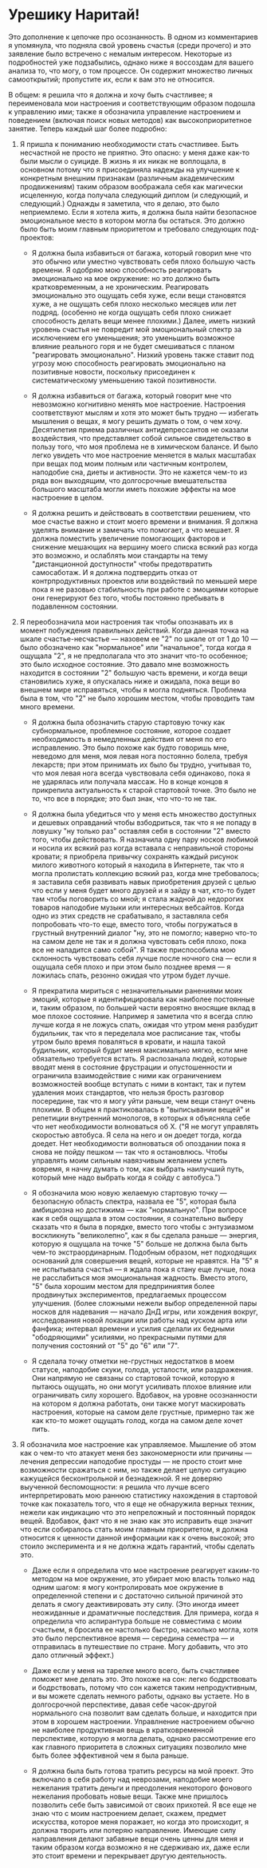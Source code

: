 # Урешику Наритай!
Это дополнение к цепочке про осознанность. В одном из комментариев я упомянула, что подняла свой уровень счастья (среди прочего) и это заявление было встречено с немалым интересом. Некоторые из подробностей уже подзабылись, однако ниже я воссоздам для вашего анализа то, что могу, о том процессе. Он содержит множество личных самооткрытий; пропустите их, если к вам это не относится.

В общем: я решила что я должна и хочу быть счастливее; я переименовала мои настроения и соответствующим образом подошла к управлению ими; также я обозначила управление настроением и поведением (включая поиск новых методов) как высокоприоритетное занятие. Теперь каждый шаг более подробно:

1. Я пришла к пониманию необходимости стать счастливее. Быть несчастной не просто не приятно. Это опасно: у меня даже как-то были мысли о суициде. В жизнь я их никак не воплощала, в основном потому что я присоединяла надежды на улучшение к конкретным внешним признакам (различным академическим продвижениям) таким образом воображала себя как магически исцеленную, когда получала следующий диплом (и следующий, и следующий.) Однажды я заметила, что я делаю, это было неприемлемо. Если я хотела жить, я должна была найти безопасное эмоциональное место в котором могла бы остаться. Это должно было быть моим главным приоритетом и требовало следующих под-проектов:

    * Я должна была избавиться от багажа, который говорил мне что это обычно или уместно чувствовать себя плохо большую часть времени. Я одобряю мою способность реагировать эмоционально на мое окружение: но это должно быть кратковременным, а не хроническим. Реагировать эмоционально это ощущать себя хуже, если вещи становятся хуже, а не ощущать себя плохо несколько месяцев или лет подряд. (особенно не когда ощущать себя плохо снижает способность делать вещи менее плохими.) Далее, иметь низкий уровень счастья не повредит мой эмоциональный спектр за исключением его уменьшения; это уменьшить возможное влияние реального горя и не будет смешиваться с планом "реагировать эмоционально". Низкий уровень также ставит под угрозу мою способность реагировать эмоционально на позитивные новости, поскольку присоединен к систематическому уменьшению такой позитивности.

    * Я должна избавиться от багажа, который говорит мне что невозможно когнитивно менять мое настроение. Настроения соответствуют мыслям и хотя это может быть трудно — избегать мышления о вещах, я могу решить думать о том, о чем хочу. Десятилетия приема различных антидепрессантов не оказали воздействия, что представляет собой сильное свидетельство в пользу того, что моя проблема не в химическом балансе. И было легко увидеть что мое настроение меняется в малых масштабах при вещах под моим полным или частичным контролем, наподобие сна, диеты и активности. Это не кажется чем-то из ряда вон выходящим, что долгосрочные вмешательства большого масштаба могли иметь похожие эффекты на мое настроение в целом.

    * Я должна решить и действовать в соответствии решением, что мое счастье важно и стоит моего времени и внимания. Я должна уделять внимание и замечать что помогает, а что мешает. Я должна поместить увеличение помогающих факторов и снижение мешающих на вершину моего списка всякий раз когда это возможно, и ослаблять мои стандарты на тему "дистанционной доступности" чтобы предотвратить самосаботаж. И я должна подтвердить отказ от контрпродуктивных проектов или воздействий по меньшей мере пока я не разовью стабильность при работе с эмоциями которые они генерируют без того, чтобы постоянно пребывать в подавленном состоянии.

2. Я переобозначила мои настроения так чтобы опознавать их в момент побуждения правильных действий. Когда данная точка на шкале счастье-несчастье — назовем ее "2" по шкале от от 1 до 10 — было обозначено как "нормальное" или "начальное", тогда когда я ощущала "2", я не предполагала что это значит что-то особенное; это было исходное состояние. Это давало мне возможность находится в состоянии "2" большую часть времени, и когда вещи становились хуже, я опускалась ниже и ожидала, пока вещи во внешнем мире исправяться, чтобы я могла подняться. Проблема была в том, что "2" не было хорошим местом, чтобы проводить там много времени.

    * Я должна была обозначить старую стартовую точку как субнормальное, проблемное состояние, которое создает необходимость в немедленных действия от меня по его исправлению. Это было похоже как будто говоришь мне, неведомо для меня, моя левая нога постоянно болела, требуя лекарств; при этом принимать их было бы трудно, учитывая то, что моя левая нога всегда чувствовала себя одинаково, пока я не ударялась или получала массаж. Но в конце концов я прикрепила актуальность к старой стартовой точке. Это было не то, что все в порядке; это был знак, что что-то не так.

    * Я должна была убедиться что у меня есть множество доступных и дешевых оправданий чтобы взбодриться, так что я не попаду в ловушку "ну только раз" оставляя себя в состоянии "2" вместо того, чтобы действовать. Я назначила одну пару носков любимой и носила их всякий раз когда вставала с неправильной стороны кровати; я приобрела привычку сохранять каждый рисунок милого животного который я находила в Интернете, так что я могла пролистать коллекцию всякий раз, когда мне требовалось; я заставила себя развивать навык приобретения друзей с целью что если у меня будет много друзей и я зайду в чат, кто-то будет там чтобы поговорить со мной; я стала жадной до недорогих товаров наподобие музыки или интересных вебсайтов. Когда одно из этих средств не срабатывало, я заставляла себя попробовать что-то еще, вместо того, чтобы погружаться в грустный внутренний диалог "ну, это не помогло; наверно что-то на самом деле не так и я должна чувстовать себя плохо, пока все не наладится само собой". Я также приспособила мою склонность чувствовать себя лучше после ночного сна — если я ощущала себя плохо и при этом было позднее время — я ложилась спать, резонно ожидая что утром будет лучше.

    * Я прекратила мириться с незначительными ранениями моих эмоций, которые я идентифицировала как наиболее постоянные и, таким образом, по большей части вероятно вносящие вклад в мое плохое состояние. Например я заметила что я всегда сплю лучше когда я не ложусь спать, ожидая что утром меня разбудит будильник, так что я переделала мое расписание так, чтобы утром было время поваляться в кровати, и нашла такой будильник, который будит меня максимально мягко, если мне обязательно требуется встать. Я распозанала людей, которые вводят меня в состояние фрустрации и опустошенности и ограничила взаимодействие с ними как ограничением возможностей вообще вступать с ними в контакт, так и путем удаления моих стандартов, что нельзя брость разговор посередине, так что я могу уйти раньше, чем вещи станут очень плохими. В общем я практиковалась в "выписывании вещей" и репетиции внутренний монологов, в которых я объясняла себе что нет необходимости волноваться об Х. ("Я не могут управлять скоростью автобуса. Я села на него и он доедет тогда, когда доедет. Нет необходимости волноваться об опоздании пока я снова не пойду пешком — так что я остановлюсь. Чтобы управлять моим сильным навязчивым желанием успеть вовремя, я начну думать о том, как выбрать наилучший путь, который мне надо выбрать когда я сойду с автобуса.")

    * Я обозначила мою новую желаемую стартовую точку — безопасную область спектра, назвала ее "5", которая была амбициозна но достижима — как "нормальную". При вопросе как я себя ощущала в этом состоянии, я сознательно выберу сказать что я была в порядке, вместо того чтобы с энтузиазмом воскликнуть "великолепно", как я бы сделала раньше — энергия, которую я ощущала на точке "5" больше не должна была быть чем-то экстраординарным. Подобным образом, нет подходящих оснований для совершения вещей, которые не нравятся. На "5" я не испытывала счастья — я ждала пока я стану еще лучше, пока не расслабиться моя эмоциональная жадность. Вместо этого, "5" была хорошим местом для предприниятия более продвинутых экспериментов, предлагаемых процессом улучшения. (более сложными нежели выбор определенной пары носков для надевания — начало ДнД игры, или хождения вокруг, исследования новой локации или работы над куском арта или фанфика; интервал времени и усилия сделали их бедными "ободряющими" усилиями, но прекрасными путями для получения состояний от "5" до "6" или "7".

    * Я сделала точку отметки не-грустных недостатков в моем статусе, наподобие скуки, голода, усталости, или раздражения. Они напрямую не связаны со стартовой точкой, которую я пытаюсь ощущать, но они могут усиливать плохое влияние или ограничивать силу хорошего. Вдобавок, на уровне осознанности на котором я должна работать, они также могут маскировать настроения, которые на самом деле грустные, примерно так же как кто-то может ощущать голод, когда на самом деле хочет пить.

3. Я обозначила мое настроение как управляемое. Мышление об этом как о чем-то что атакует меня без закономерности или причины — лечения депрессии наподобие простуды — не просто стоит мне возможности сражаться с ним, но также делает целую ситуацию кажущейся бесконтрольной и безнадежной. Я не доверяю выученной беспомощности: я решила что лучше всего интерпретировать мою раннюю статистику нахождения в стартовой точке как показатель того, что я еще не обнаружила верных техник, нежели как индикацию что это непреложный и постоянный порядок вещей. Вдобавок, факт что я не знаю как это исправить еще значит что если собиралось стать моим главным приоритетом, я должна относится к ценности данной информации как к очень высокой; это стоило эксперимента и я не должна ждать гарантий, чтобы сделать это.

    * Даже если я определила что мое настроение реагирует каким-то методом на мое окружение, это убирает мою власть только над одним шагом: я могу контролировать мое окружение в определенной степени и с достаточно сильной причиной это делать я смогу деактивировать эту силу. (Это иногда имеет неожиданные и драматичные последствия. Для примера, когда я определила что аспирантура больше не совместима с моим счастьем, я бросила ее настолько быстро, насколько могла, хотя это было перспективное время — середина семестра — и отправилась в путешествие по стране. Могу добавить, что это дало отличный эффект.)

    * Даже если у меня на тарелке много всего, быть счастливее поможет мне делать это. Это похоже на сон: легко бодрствовать и бодрствовать, потому что сон кажется таким непродуктивным, и вы можете сделать немного работы, однако вы устаете. Но в долгосрочной перспективе, давая себе часок-другой нормального сна позволит вам сделать больше, и находится при этом в хорошем настроении. Управлнение настроением обычно не наиболее продуктивная вещь в кратковременной перспективе, которую я могла делать, однако рассмотрение его как главного приоритета в сложных ситуациях позволило мне быть более эффективной чем я была раньше.

    * Я должна была быть готова тратить ресурсы на мой проект. Это включало в себя работу над неврозами, наподобие моего нежелания тратить деньги и преодоления некоторого фонового нежелания пробовать новые вещи. Также мне пришлось позволить себе быть зависимой от своих прихотей. Я все еще не знаю что с моим настроением делает, скажем, предмет искусства, которое меня поражает, но когда это происходит, я должна творить или потеряю направление. Имеющие силу направления делают забавные вещи очень ценны для меня и таким образом когда возможно я не сдерживаю их, даже если это стоит времени и перекрывает другую деятельность.